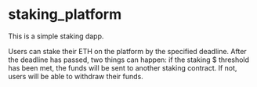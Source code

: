 # staking_platform

This is a simple staking dapp.

Users can stake their ETH on the platform by the specified deadline. 
After the deadline has passed, two things can happen: if the staking $ threshold has been met, the funds will be sent to another staking contract. If not, users will be able to withdraw their funds.
